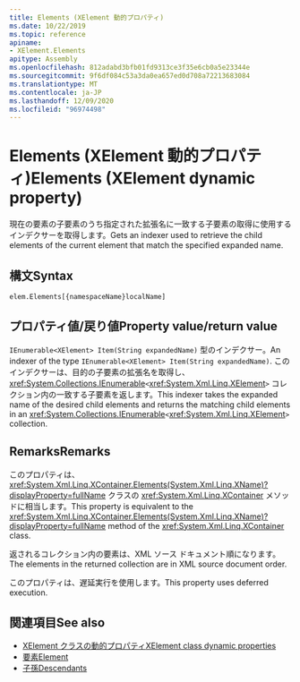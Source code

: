 ```yaml
---
title: Elements (XElement 動的プロパティ)
ms.date: 10/22/2019
ms.topic: reference
apiname:
- XElement.Elements
apitype: Assembly
ms.openlocfilehash: 812adabd3bfb01fd9313ce3f35e6cb0a5e23344e
ms.sourcegitcommit: 9f6df084c53a3da0ea657ed0d708a72213683084
ms.translationtype: MT
ms.contentlocale: ja-JP
ms.lasthandoff: 12/09/2020
ms.locfileid: "96974498"
---
```

# <a name="elements-xelement-dynamic-property"></a><span data-ttu-id="746ed-102">Elements (XElement 動的プロパティ)</span><span class="sxs-lookup"><span data-stu-id="746ed-102">Elements (XElement dynamic property)</span></span>

<span data-ttu-id="746ed-103">現在の要素の子要素のうち指定された拡張名に一致する子要素の取得に使用するインデクサーを取得します。</span><span class="sxs-lookup"><span data-stu-id="746ed-103">Gets an indexer used to retrieve the child elements of the current element that match the specified expanded name.</span></span>

## <a name="syntax"></a><span data-ttu-id="746ed-104">構文</span><span class="sxs-lookup"><span data-stu-id="746ed-104">Syntax</span></span>

```xaml
elem.Elements[{namespaceName}localName]
```

## <a name="property-valuereturn-value"></a><span data-ttu-id="746ed-105">プロパティ値/戻り値</span><span class="sxs-lookup"><span data-stu-id="746ed-105">Property value/return value</span></span>

<span data-ttu-id="746ed-106">`IEnumerable<XElement> Item(String expandedName)` 型のインデクサー。</span><span class="sxs-lookup"><span data-stu-id="746ed-106">An indexer of the type `IEnumerable<XElement> Item(String expandedName)`.</span></span> <span data-ttu-id="746ed-107">このインデクサーは、目的の子要素の拡張名を取得し、<xref:System.Collections.IEnumerable>`<`<xref:System.Xml.Linq.XElement>`>` コレクション内の一致する子要素を返します。</span><span class="sxs-lookup"><span data-stu-id="746ed-107">This indexer takes the expanded name of the desired child elements and returns the matching child elements in an <xref:System.Collections.IEnumerable>`<`<xref:System.Xml.Linq.XElement>`>` collection.</span></span>

## <a name="remarks"></a><span data-ttu-id="746ed-108">Remarks</span><span class="sxs-lookup"><span data-stu-id="746ed-108">Remarks</span></span>

<span data-ttu-id="746ed-109">このプロパティは、<xref:System.Xml.Linq.XContainer.Elements(System.Xml.Linq.XName)?displayProperty=fullName> クラスの <xref:System.Xml.Linq.XContainer> メソッドに相当します。</span><span class="sxs-lookup"><span data-stu-id="746ed-109">This property is equivalent to the <xref:System.Xml.Linq.XContainer.Elements(System.Xml.Linq.XName)?displayProperty=fullName> method of the <xref:System.Xml.Linq.XContainer> class.</span></span>

<span data-ttu-id="746ed-110">返されるコレクション内の要素は、XML ソース ドキュメント順になります。</span><span class="sxs-lookup"><span data-stu-id="746ed-110">The elements in the returned collection are in XML source document order.</span></span>

<span data-ttu-id="746ed-111">このプロパティは、遅延実行を使用します。</span><span class="sxs-lookup"><span data-stu-id="746ed-111">This property uses deferred execution.</span></span>

## <a name="see-also"></a><span data-ttu-id="746ed-112">関連項目</span><span class="sxs-lookup"><span data-stu-id="746ed-112">See also</span></span>

- [<span data-ttu-id="746ed-113">XElement クラスの動的プロパティ</span><span class="sxs-lookup"><span data-stu-id="746ed-113">XElement class dynamic properties</span></span>](attribute-xelement-dynamic-property.md)
- [<span data-ttu-id="746ed-114">要素</span><span class="sxs-lookup"><span data-stu-id="746ed-114">Element</span></span>](element-xelement-dynamic-property.md)
- [<span data-ttu-id="746ed-115">子孫</span><span class="sxs-lookup"><span data-stu-id="746ed-115">Descendants</span></span>](descendants-xelement-dynamic-property.md)

